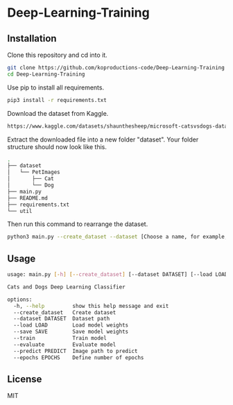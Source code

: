 # Deep-Learning-Training

## Installation
Clone this repository and cd into it.
```bash
git clone https://github.com/koproductions-code/Deep-Learning-Training
cd Deep-Learning-Training
```

Use pip to install all requirements.

```bash
pip3 install -r requirements.txt
```

Download the dataset from Kaggle.
```bash
https://www.kaggle.com/datasets/shaunthesheep/microsoft-catsvsdogs-dataset?datasetId=550917
```

Extract the downloaded file into a new folder "dataset". Your folder structure should now look like this.
```bash
.
├── dataset
│   └── PetImages
│       ├── Cat
│       └── Dog
├── main.py
├── README.md
├── requirements.txt
└── util
```

Then run this command to rearrange the dataset.
```bash
python3 main.py --create_dataset --dataset [Choose a name, for example, "dataset01"]
```

## Usage

```bash
usage: main.py [-h] [--create_dataset] [--dataset DATASET] [--load LOAD] [--save SAVE] [--train] [--evaluate] [--predict PREDICT] [--epochs EPOCHS]

Cats and Dogs Deep Learning Classifier

options:
  -h, --help         show this help message and exit
  --create_dataset   Create dataset
  --dataset DATASET  Dataset path
  --load LOAD        Load model weights
  --save SAVE        Save model weights
  --train            Train model
  --evaluate         Evaluate model
  --predict PREDICT  Image path to predict
  --epochs EPOCHS    Define number of epochs
```

## License
MIT
